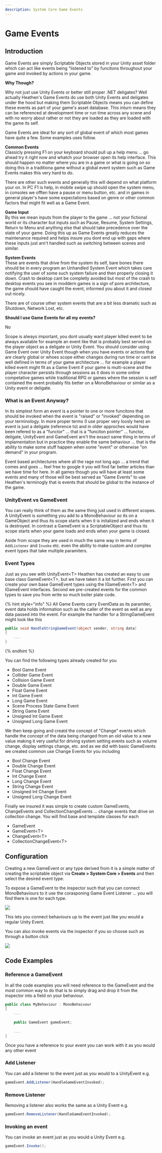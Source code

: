 ```yaml
---
description: System Core Game Events
---
```


# Game Events

## Introduction

Game Events are simply Scriptable Objects stored in your Unity asset folder which can act like events being "listened to" by funcitons throughout your game and invoked by actions in your game.&#x20;

**Why Though?**

Why not just use Unity Events or better still proper .NET deligates? Well actually Heathen's Game Events do use both Unity Events and deligates under the hood but making them Scriptable Objects means you can define these events as part of your game's asset database. This inturn means they can be referenced at development time or run time across any scene and with no worry about rather or not they are loaded as they are loaded with the game its self.

Game Events are ideal for any sort of global event of which most games have quite a few. Some examples uses follow.

**Common Events**\
Classicly pressing F1 on your keyboard should pull up a help menu ... go ahead try it right now and whatch your browser open its help interface. This should happen no matter where you are in a game or what is going on so doing this in a traditiona game without a global event system such as Game Events makes this very hard to do.

There are other such events and generally this will depend on what platform your on. In PC F1 is help, in mobile swipe up should open the system menu, in consoles we offten have a pause or menu button, etc. and in games in general player's have some expectations based on genre or other common factors that might fit well as a Game Event.

**Game Input**\
By this we mean inputs from the player to the game ... not your fictional world or its character but inputs such as Pause, Resume, System Settings, Return to Menu and anything else that should take precedence over the state of your game. Doing this up as Game Events greatly reduces the maintenance required and helps insure you dont end up with gaps where these inputs just arn't handled such as switching between scenes and similar.

**System Events**\
These are events that drive from the system its self, bare bones there should be in every program an Unhandled System Event which takes care notifying the user of some such system failure and then properly closing it down. Crash to desktop cant be completly avoided but most of the crash to desktop events you see in moddern games is a sign of pore architecture, the game should have caught the event, informed you about it and closed out nicely.&#x20;

There are of course other system events that are a bit less dramatic such as Shutdown, Network Lost, etc.

**Should I use Game Events for all my events?**

No

Scope is always important, you dont usually want player killed event to be always available for example an event like that is probably best served on the player object as a deligate or Unity Event. You should consider using Game Event over Unity Event though when you have events or actions that are clearly global or whoes scope either changes during run time or cant be well defined in terms of your game architecture ... for example a player killed event might fit as a Game Event if your game is multi-scene and the player character persists through sessions as it does in some online competative games while traditional RPG or games where the session is self contained the event probably fits better on a MonoBehaviour or similar as a Unity event or deligate.

### What is an Event Anyway?

In its simplest form an event is a pointer to one or more funcitons that should be invoked when the event is "raised" or "invoked" depending on your terminology. In more proper terms (I use proper very loosly here) an event is just a deligate (reference to) and in older approches would have been refered to as a "functor" ... that is a "funciton pointer" ... functor, deligate, UnityEvent and GameEvent arn't the exsact same thing in terms of implamentaiton but in practice they enable the same behaviour ... that is the ability to make some stuff happen when some "event" or otherwise "on demand" in your program.

Event based architectures where all the rage not long ago ... a trend that comes and goes ... feel free to google it you will find far better articles than we have time for here. In all games though you will have at least some events and many of those will be best served as "Game Events" to use Heathen's terminogly that is events that should be global to the instance of the game.

### UnityEvent vs GameEvent

You can really think of them as the same thing just used in different scopes. A UnityEvent is something you add to a MonoBehaviour so its on a GameObject and thus its scope starts when it is initalized and ends when it is destroyed. In contrast a GameEvent is a ScriptableObject and thus its scope starts when your game loads and ends when your game is closed.

Aside from scope they are used in much the same way in terms of `AddListener` and `Invoke` etc. even the ability to make custom and complex event types that take multiple paramiters.

### Event Types

Just as you see with UnityEvent\<T> Heathen has created an easy to use base class GameEvent\<T>, but we have taken it a lot further. First you can create your own base GameEvent types using the IGameEvent\<T> and IGameEvent interfaces. Second we pre-created events for the common types to save you from write so much boiler plate code.

{% hint style="info" %}
All Game Events carry EventData as its paramiter, event data holds information such as the caller of the event as well as any data passed into the event. For example the handler for a StringGameEvent might look like this

```csharp
public void HandleStringGameEvent(object sender, string data)
{
    ...
}
```
{% endhint %}

You can find the following types already created for you

* Bool Game Event
* Collider Game Event
* Collision Game Event
* Double Game Event
* Float Game Event
* Int Game Event
* Long Game Event
* Scene Process State Game Event
* String Game Event
* Unsigned Int Game Event
* Unsigned Long Game Event

We then keep going and creatd the concept of "Change" events which handle the concept of the data being changed from an old value to a new value making it very useful for driving system setting events such as volume change, display settings change, etc. and as we did with basic GameEvents we created common use Change Events for you including

* Bool Change Event
* Double Change Event
* Float Change Event
* Int Change Event
* Long Change Event
* String Change Event
* Unsigned Int Change Event
* Unsigned Long Change Event

Finally we insured it was simple to create custom GameEvents, ChangeEvents and CollectionChangeEvents ... change events that drive on collection change. You will find base and template classes for each

* GameEvent
* GameEvent\<T>
* ChangeEvent\<T>
* CollectionChangeEvent\<T>

## Configuration

Creating a new GameEvent or any type derived from it is a simple matter of creating  the scriptable object via **Create > System Core > Events** and then select the desired event type.

To expose a GameEvent to the inspector such that you can connect MonoBehaviours to it use the corasponing Game Event Listener ... you will find there is one for each type.

![](<../../.gitbook/assets/image (136).png>)

This lets you connect behaviours up to the event just like you would a regular Unity Event.

You can also invoke events via the inspector if you so choose such as through a button click

![](<../../.gitbook/assets/image (137).png>)

## Code Examples

### Reference a GameEvent

In all the code examples you will need  reference to the GameEvent and the most common way to do that is to simply drag and drop it from the inspector into a field on your behaviour.

```csharp
public class MyBehaviour : MonoBehaivour
{
    ...
    
    public GameEvent gameEvent;
    
    ...
}
```

Once you have a reference to your event you can work with it as you would any other event

### Add Listener

You can add a listener to the event just as you would to a UnityEvent e.g.

```csharp
gameEvent.AddListener(HandleGameEventInvoked);
```

### Remove Listener

Removing a listener also works the same as a Unity Event e.g.

```csharp
gameEvent.RemoveListener(HandleGameEventInvoked);
```

### Invoking an event

You can invoke an event just as you would a Unity Event e.g.

```csharp
gameEvent.Invoke();
```
